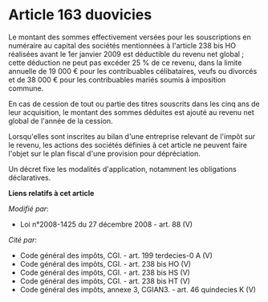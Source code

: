 # Article 163 duovicies

Le montant des sommes effectivement versées pour les souscriptions en numéraire au capital des sociétés mentionnées à
l'article 238 bis HO réalisées avant le 1er janvier 2009 est déductible du revenu net global ; cette déduction ne peut pas
excéder 25 % de ce revenu, dans la limite annuelle de 19 000 € pour les contribuables célibataires, veufs ou divorcés et de
38 000 € pour les contribuables mariés soumis à imposition commune. 

En cas de cession de tout ou partie des titres souscrits dans les cinq ans de leur acquisition, le montant des sommes
déduites est ajouté au revenu net global de l'année de la cession. 

Lorsqu'elles sont inscrites au bilan d'une entreprise relevant de l'impôt sur le revenu, les actions des sociétés définies à
cet article ne peuvent faire l'objet sur le plan fiscal d'une provision pour dépréciation. 

Un décret fixe les modalités d'application, notamment les obligations déclaratives.

**Liens relatifs à cet article**

_Modifié par_:

  - Loi n°2008-1425 du 27 décembre 2008 - art. 88 (V)

_Cité par_:

  - Code général des impôts, CGI. - art. 199 terdecies-0 A (V)
  - Code général des impôts, CGI. - art. 238 bis HO (V)
  - Code général des impôts, CGI. - art. 238 bis HS (V)
  - Code général des impôts, CGI. - art. 238 bis HT (V)
  - Code général des impôts, annexe 3, CGIAN3. - art. 46 quindecies K (V)
